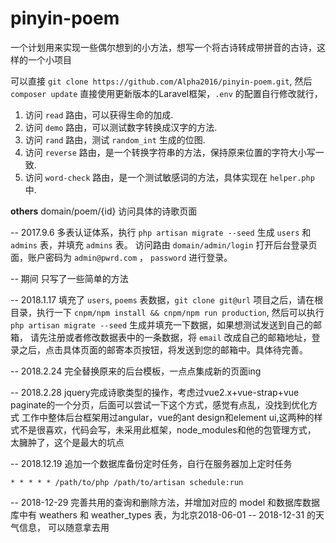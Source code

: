 # pinyin-poem
一个计划用来实现一些偶尔想到的小方法，想写一个将古诗转成带拼音的古诗，这样的一个小项目

可以直接 `git clone https://github.com/Alpha2016/pinyin-poem.git`, 然后 `composer update` 直接使用更新版本的Laravel框架，`.env` 的配置自行修改就行，
1. 访问 `read` 路由，可以获得生命的加成.
2. 访问 `demo` 路由，可以测试数字转换成汉字的方法.
3. 访问 `rand` 路由，测试 `random_int` 生成的位图.
4. 访问 `reverse` 路由，是一个转换字符串的方法，保持原来位置的字符大小写一致.
5. 访问 `word-check` 路由，是一个测试敏感词的方法，具体实现在 `helper.php` 中.

**others**
domain/poem/{id}   访问具体的诗歌页面

-- 2017.9.6
多表认证体系，执行 `php artisan migrate --seed` 生成  `users` 和 `admins` 表，并填充 `admins` 表。
访问路由 `domain/admin/login` 打开后台登录页面，账户密码为 `admin@pwrd.com` ， `password` 进行登录。

-- 期间
只写了一些简单的方法

-- 2018.1.17
填充了 `users`, `poems` 表数据，`git clone git@url` 项目之后，请在根目录，执行一下 `cnpm/npm install && cnpm/npm run production`,
 然后可以执行 `php artisan migrate --seed` 生成并填充一下数据，如果想测试发送到自己的邮箱，
 请先注册或者修改数据表中的一条数据，将 `email` 改成自己的邮箱地址，登录之后，点击具体页面的邮寄本页按钮，将发送到您的邮箱中。具体待完善。

-- 2018.2.24
完全替换原来的后台模板，一点点集成新的页面ing

-- 2018.2.28
jquery完成诗歌类型的操作，考虑过vue2.x+vue-strap+vue paginate的一个分页，后面可以尝试一下这个方式，感觉有点乱，没找到优化方式
工作中整体后台框架用过angular，vue的ant design和element ui,这两种的样式不是很喜欢，代码会写，未采用此框架，node_modules和他的包管理方式，
太臃肿了，这个是最大的坑点

-- 2018.12.19
追加一个数据库备份定时任务，自行在服务器加上定时任务
```
* * * * * /path/to/php /path/to/artisan schedule:run
```

-- 2018-12-29
完善共用的查询和删除方法，并增加对应的 model 和数据库数据库中有 weathers 和 weather_types 表，为北京2018-06-01 -- 2018-12-31 的天气信息，
可以随意拿去用
